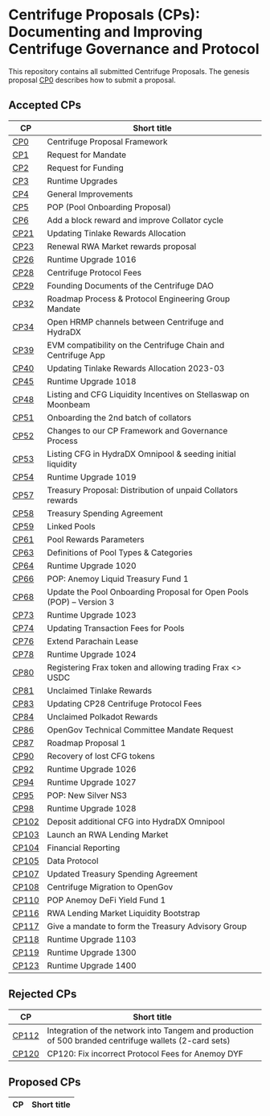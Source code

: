 # Centrifuge Proposals (CPs): Documenting and Improving Centrifuge Governance and Protocol
This repository contains all submitted Centrifuge Proposals. The genesis proposal [CP0](cps/CP0/CP0.md) describes how to submit a proposal.


## Accepted CPs

|CP | Short title |
|---|-------------|
| [CP0](./cps/CP0/CP0.md) | Centrifuge Proposal Framework |
| [CP1](./cps/CP1/CP1.md) | Request for Mandate |
| [CP2](./cps/CP2/CP2.md) | Request for Funding |
| [CP3](./cps/CP3/CP3.md) | Runtime Upgrades |
| [CP4](./cps/CP4/CP4.md) | General Improvements |
| [CP5](./cps/CP5/CP5.md) | POP (Pool Onboarding Proposal)
| [CP6](./cps/CP6.md) | Add a block reward and improve Collator cycle |
| [CP21](./cps/CP21.md) | Updating Tinlake Rewards Allocation |
| [CP23](./cps/CP23.md) | Renewal RWA Market rewards proposal |
| [CP26](./cps/CP26.md) | Runtime Upgrade 1016 |
| [CP28](./cps/CP28.md) | Centrifuge Protocol Fees |
| [CP29](./cps/CP29/CP29.md) | Founding Documents of the Centrifuge DAO |
| [CP32](./cps/CP32.md) | Roadmap Process & Protocol Engineering Group Mandate |
| [CP34](./cps/CP34.md) | Open HRMP channels between Centrifuge and HydraDX |
| [CP39](./cps/CP39.md) | EVM compatibility on the Centrifuge Chain and Centrifuge App |
| [CP40](./cps/CP40.md) | Updating Tinlake Rewards Allocation 2023-03 |
| [CP45](./cps/CP45.md) | Runtime Upgrade 1018 |
| [CP48](./cps/CP48.md) | Listing and CFG Liquidity Incentives on Stellaswap on Moonbeam  |
| [CP51](./cps/CP51.md) | Onboarding the 2nd batch of collators  |
| [CP52](./cps/CP52.md) | Changes to our CP Framework and Governance Process  |
| [CP53](./cps/CP53.md) | Listing CFG in HydraDX Omnipool & seeding initial liquidity  |
| [CP54](./cps/CP54.md) | Runtime Upgrade 1019  |
| [CP57](./cps/CP57.md)  | Treasury Proposal: Distribution of unpaid Collators rewards |
| [CP58](./cps/CP58.md)  | Treasury Spending Agreement |
| [CP59](./cps/CP59/CP59.md)  | Linked Pools |
| [CP61](./cps/CP61.md)  | Pool Rewards Parameters  |
| [CP63](./cps/CP63.md)  | Definitions of Pool Types & Categories  |
| [CP64](./cps/CP64.md)  | Runtime Upgrade 1020  |
| [CP66](./cps/CP66/CP66.md)  | POP: Anemoy Liquid Treasury Fund 1 |
| [CP68](./cps/CP68/CP68.md)  | Update the Pool Onboarding Proposal for Open Pools (POP) – Version 3 |
| [CP73](./cps/CP73.md)  | Runtime Upgrade 1023  |
| [CP74](./cps/CP74.md)  | Updating Transaction Fees for Pools  |
| [CP76](./cps/CP76.md)  | Extend Parachain Lease  |
| [CP78](./cps/CP78.md)  | Runtime Upgrade 1024  |
| [CP80](./cps/CP80.md)  | Registering Frax token and allowing trading Frax <> USDC  |
| [CP81](./cps/CP81.md)  | Unclaimed Tinlake Rewards   |
| [CP83](./cps/CP83.md)  | Updating CP28 Centrifuge Protocol Fees    |
| [CP84](./cps/CP84.md)  | Unclaimed Polkadot Rewards    |
| [CP86](./cps/CP86.md)  | OpenGov Technical Committee Mandate Request    |
| [CP87](./cps/CP87.md)  | Roadmap Proposal 1    |
| [CP90](./cps/CP90.md)  | Recovery of lost CFG tokens    |
| [CP92](./cps/CP92.md)  | Runtime Upgrade 1026    |
| [CP94](./cps/CP94.md)  | Runtime Upgrade 1027    |
| [CP95](./cps/CP95/CP95.md)  | POP: New Silver NS3    |
| [CP98](./cps/CP98.md)  | Runtime Upgrade 1028    |
| [CP102](./cps/CP102.md)  | Deposit additional CFG into HydraDX Omnipool    |
| [CP103](./cps/CP103/CP103.md)  |  Launch an RWA Lending Market     |
| [CP104](./cps/CP104.md)  | Financial Reporting     |
| [CP105](./cps/CP105/CP105.md)  | Data Protocol     |
| [CP107](./cps/CP107.md)  | Updated Treasury Spending Agreement     |
| [CP108](./cps/CP108/CP108.md)  | Centrifuge Migration to OpenGov     |
| [CP110](./cps/CP110.md)  | POP Anemoy DeFi Yield Fund 1   |
| [CP116](./cps/CP116/CP116.md)  | RWA Lending Market Liquidity Bootstrap   |
| [CP117](./cps/CP117.md)  | Give a mandate to form the Treasury Advisory Group   |
| [CP118](./cps/CP118.md)  | Runtime Upgrade 1103   |
| [CP119](./cps/CP119.md)  | Runtime Upgrade 1300   |
| [CP123](./cps/CP123.md)  | Runtime Upgrade 1400   |

## Rejected CPs
|CP | Short title |
|---|-------------|
| [CP112](./cps/CP112.md)  | Integration of the network into Tangem and production of 500 branded centrifuge wallets (2-card sets)    |
| [CP120](./cps/CP120.md)  | CP120: Fix incorrect Protocol Fees for Anemoy DYF   |

## Proposed CPs
|CP | Short title |
|---|-------------|
